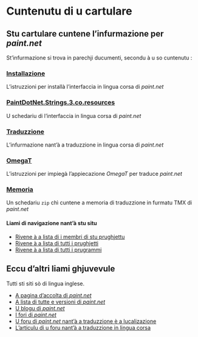 # Cuntenutu di u cartulare

## Stu cartulare cuntene l’infurmazione per _paint.net_

St’infurmazione si trova in parechji ducumenti, secondu à u so cuntenutu :

### [Installazione](Installazione.md)
L’istruzzioni per installà l’interfaccia in lingua corsa di _paint.net_

### [__PaintDotNet.Strings.3.co.resources__](PaintDotNet.Strings.3.co.resources)
U schedariu di l’interfaccia in lingua corsa di _paint.net_

### [Traduzzione](Traduzzione.md)
L’infurmazione nant’à a traduzzione in lingua corsa di _paint.net_

### [OmegaT](OmegaT.md)
L’istruzzioni per impiegà l’appiecazione _OmegaT_ per traduce _paint.net_

### [Memoria](Memoria.zip)
Un schedariu `zip` chì cuntene a memoria di traduzzione in furmatu TMX di _paint.net_

#### Liami di navigazione nant’à stu situ
- [Rivene à a lista di i membri di stu prughjettu](./)
- [Rivene à a lista di tutti i prughjetti](../)
- [Rivene à a lista di tutti i prugrammi](../../../../#readme)

## Eccu d’altri liami ghjuvevule
Tutti sti siti sò di lingua inglese.

- [A pagina d’accolta di _paint.net_](https://www.getpaint.net/index.html)
- [A lista di tutte e versioni di _paint.net_](https://www.getpaint.net/roadmap.html)
- [U blogu di _paint.net_](https://blog.getpaint.net/)
- [I fori di _paint.net_](https://forums.getpaint.net/)
- [U foru di _paint.net_ nant’à a traduzzione è a lucalizazione](https://forums.getpaint.net/forum/5-translation-and-localization/)
- [L’articulu di u foru nant’à a traduzzione in lingua corsa](https://forums.getpaint.net/topic/99999-corsican-localization/)
